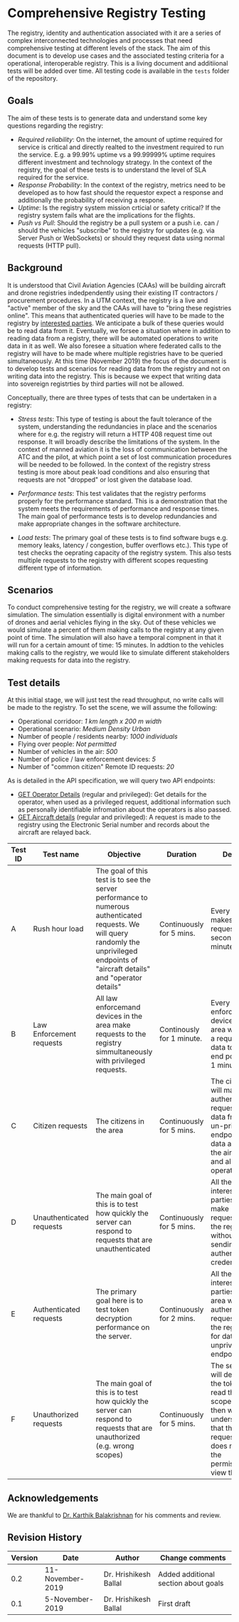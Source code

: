 # Comprehensive Registry Testing

The registry, identity and authentication associated with it are a series of complex interconnected technologies and processes that need comprehensive testing at different levels of the stack. The aim of this document is to develop use cases and the associated testing criteria for a operational, interoperable registry. This is a living document and additiional tests will be added over time. All testing code is available in the `tests` folder of the repository.

## Goals

The aim of these tests is to generate data and understand some key questions regarding the registry: 

- *Required reliability*: On the internet, the amount of uptime required for service is critical and directly realted to the investment required to run the service. E.g. a 99.99% uptime vs a 99.99999% uptime requires different investment and technology strategy. In the context of the registry, the goal of these tests is to understand the level of SLA required for the service.
- *Response Probability*: In the context of the registry, metrics need to be developed as to how fast should the requestor expect a response and additionally the probability of receiving a respone. 
- *Uptime*: Is the registry system mission crticial or safety critical? If the registry system fails what are the implications for the flights.
- *Push vs Pull*: Should the registry be a pull system or a push i.e. can / should the vehicles "subscribe" to the registry for updates (e.g. via Server Push or WebSockets) or should they request data using normal requests (HTTP pull).

## Background

It is understood that Civil Aviation Agencies (CAAs) will be building aircraft and drone registries indedpendently using their existing IT contractors / procurement procedures. In a UTM context, the registry is a live and "active" member of the sky and the CAAs will have to "bring these registries online". This means that authenticated queries will have to be made to the registry by [interested parties](https://github.com/openskies-sh/aircraftregistry/blob/master/documents/registration-white-paper.md#interested-parties). We anticipate a bulk of these queries would be to read data from it. Eventually, we forsee a situation where in addition to reading data from a registry, there will be automated operations to write data in it as well. We also foresee a situation where federated calls to the registry will have to be made where multiple registries have to be queried simultaneously. At this time (November 2019) the focus of the document is to develop tests and scenarios for reading data from the registry and not on writing data into the registry. This is because we expect that writing data into sovereign registrties by third parties will not be allowed. 

Conceptually, there are three types of tests that can be undertaken in a registry:

 - *Stress tests*: This type of testing is about the fault tolerance of the system, understanding the redundancies in place and the scenarios where for e.g. the registry will return a HTTP 408 request time out response. It will broadly describe the limitations of the system. In the context of manned aviation it is the loss of communication between the ATC and the pilot, at which point a set of lost communication procedures will be needed to be followed. In the context of the registry stress testing is more about peak load conditions and also ensuring that requests are not "dropped" or lost given the database load. 

 - *Performance tests*: This test validates that the registry performs properly for the performance standard. This is a demonstration that the system meets the requirements of performance and response times. The main goal of performance tests is to develop redundancies and make appropriate changes in the software architecture. 

 - *Load tests*: The primary goal of these tests is to find software bugs e.g. memory leaks, latency / congestion, buffer overflows etc.). This type of test checks the oeprating capacity of the registry system. This also tests multiple requests to the registry with different scopes requesting different type of information. 

## Scenarios

To conduct comprehensive testing for the registry, we will create a software simulation. The simulation essentially is digital environment with a number of drones and aerial vehicles flying in the sky. Out of these vehicles we would simulate a percent of them making calls to the registry at any given point of time. The simulation will also have a temporal compnent in that it will run for a certain amount of time: 15 minutes. In addtion to the vehicles making calls to the registry, we would like to simulate different stakeholders making requests for data into the registry.

## Test details

At this initial stage, we will just test the read throughput, no write calls will be made to the registry. To set the scene, we will assume the following: 

- Operational corridoor: _1 km length x 200 m width_
- Operational scenario: _Medium Density Urban_
- Number of people / residents nearby: _1000 individuals_
- Flying over people: _Not permitted_
- Number of vehicles in the air: _500_
- Number of police / law enforcement devices: _5_ 
- Number of "common citizen" Remote ID requests: _20_

As is detailed in the API specification, we will query two API endpoints:

- [GET Operator Details](https://aircraftregistry.herokuapp.com/api/v1/#operator-api-single-operator-details-get) (regular and privileged): Get details for the operator, when used as a privileged request, additional information such as personally identifiable infromation about the operators is also passed.
- [GET Aircraft details](https://aircraftregistry.herokuapp.com/api/v1/#operator-api-operator-aircraft-details-get) (regular and privileged): A request is made to the registry using the Electronic Serial number and records about the aircraft are relayed back. 

| Test ID |  Test name | Objective | Duration | Details| Request payload |
| --- | --- | --- | --- | --- | --- |
| A| Rush hour load | The goal of this test is to see the server performance to numerous authenticated requests. We will query randomly the unprivileged endpoints of "aircraft details" and "operator details" | Continuously for 5 mins.  | Every vehicle makes a request per second for 5 minutes.  | TBC |
|B | Law Enforcement requests | All law enforcemand devices in the area make requests to the registry simmultaneously with privileged requests. | Continously for 1 minute. | Every law enforcement device in the area will make a request for data to both end points for 1 minute.  | TBC |
|C |Citizen requests | The citizens in the area  | Continuously for 5 mins. | The citizens will make a authenticated request for data from the un-privileged endpoints for data about the aircraft and also the operator. | TBC |
| D | Unauthenticated requests | The main goal of this is to test how quickly the server can respond to requests that are unauthenticated | Continuously for 5 mins.  | All the interested parties will make requests to the registry without sending authentication credentials. | TBC |
| E | Authenticated requests | The primary goal here is to test token decryption performance on the server.  | Continuously for 2 mins.  | All the interested parties in the area will make authenticated requests to the registry for data from unprivileged endpoints. | TBC |
| F | Unauthorized requests | The main goal of this is to test how quickly the server can respond to requests that are unauthorized (e.g. wrong scopes) | Continuously for 5 mins.  | The server will decrypt the token, read the scopes and then will understand that the requestor does not have the permission to view the data.  | TBC |

## Acknowledgements 

We are thankful to [Dr. Karthik Balakrishnan](https://www.linkedin.com/in/kbalakri) for his comments and review.

## Revision History

| Version | Date | Author | Change comments |
| --- | --- | --- | --- |
| 0.2 | 11-November-2019 | Dr. Hrishikesh Ballal | Added additional section about goals |
| 0.1 | 5-November-2019 | Dr. Hrishikesh Ballal | First draft |

